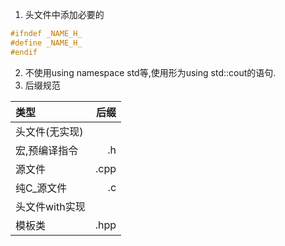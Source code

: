 1. 头文件中添加必要的
``` cpp
#ifndef _NAME_H_
#define _NAME_H_
#endif
```
2. 不使用using namespace std等,使用形为using std::cout的语句.
3. 后缀规范

|类型 | 后缀|
|:--- | ---:|
|头文件(无实现) | |
|宏,预编译指令| .h|
|源文件 | .cpp|
|纯C_源文件 | .c|
|头文件with实现| |
|模板类 | .hpp|